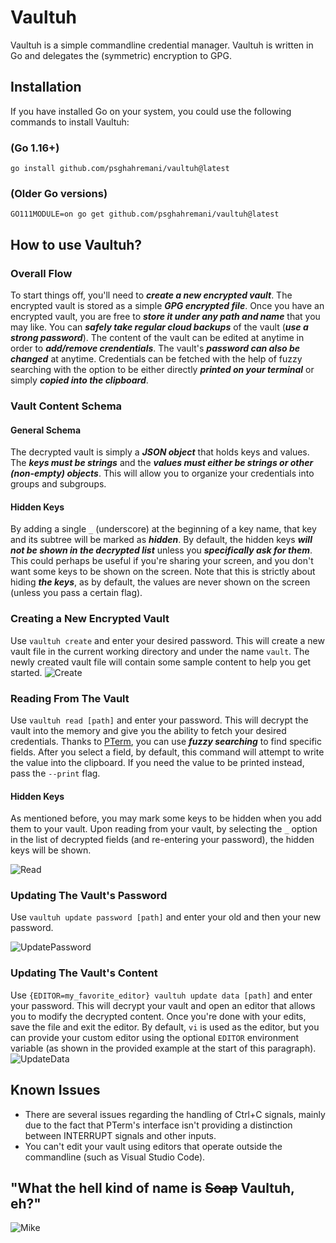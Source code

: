 # Vaultuh
Vaultuh is a simple commandline credential manager. Vaultuh is written in Go and delegates the (symmetric) encryption to GPG.

## Installation
If you have installed Go on your system, you could use the following commands to install Vaultuh:

### (Go 1.16+)
```go install github.com/psghahremani/vaultuh@latest```

### (Older Go versions)
```GO111MODULE=on go get github.com/psghahremani/vaultuh@latest```

## How to use Vaultuh?

### Overall Flow
To start things off, you'll need to ***create a new encrypted vault***. The encrypted vault is stored as a simple ***GPG encrypted file***. Once you have an encrypted vault, you are free to ***store it under any path and name*** that you may like. You can ***safely take regular cloud backups*** of the vault (***use a strong password***). The content of the vault can be edited at anytime in order to ***add/remove crendentials***. The vault's ***password can also be changed*** at anytime. Credentials can be fetched with the help of fuzzy searching with the option to be either directly ***printed on your terminal*** or simply ***copied into the clipboard***.

### Vault Content Schema

#### General Schema
The decrypted vault is simply a ***JSON object*** that holds keys and values. The ***keys must be strings*** and the ***values must either be strings or other (non-empty) objects***. This will allow you to organize your credentials into groups and subgroups.

#### Hidden Keys
By adding a single ```_``` (underscore) at the beginning of a key name, that key and its subtree will be marked as ***hidden***. By default, the hidden keys ***will not be shown in the decrypted list*** unless you ***specifically ask for them***. This could perhaps be useful if you're sharing your screen, and you don't want some keys to be shown on the screen. Note that this is strictly about hiding ***the keys***, as by default, the values are never shown on the screen (unless you pass a certain flag). 

### Creating a New Encrypted Vault
Use ```vaultuh create``` and enter your desired password. This will create a new vault file in the current working directory and under the name ```vault```. The newly created vault file will contain some sample content to help you get started.
![Create](assets/Create.gif)

### Reading From The Vault
Use ```vaultuh read [path]``` and enter your password. This will decrypt the vault into the memory and give you the ability to fetch your desired credentials. Thanks to [PTerm](https://github.com/pterm/pterm), you can use ***fuzzy searching*** to find specific fields. After you select a field, by default, this command will attempt to write the value into the clipboard. If you need the value to be printed instead, pass the ```--print``` flag.

#### Hidden Keys
As mentioned before, you may mark some keys to be hidden when you add them to your vault. Upon reading from your vault, by selecting the ```_``` option in the list of decrypted fields (and re-entering your password), the hidden keys will be shown.

![Read](assets/Read.gif)

### Updating The Vault's Password
Use ```vaultuh update password [path]``` and enter your old and then your new password.

![UpdatePassword](assets/UpdatePassword.gif)

### Updating The Vault's Content
Use ```{EDITOR=my_favorite_editor} vaultuh update data [path]``` and enter your password. This will decrypt your vault and open an editor that allows you to modify the decrypted content. Once you're done with your edits, save the file and exit the editor. By default, ```vi``` is used as the editor, but you can provide your custom editor using the optional ```EDITOR``` environment variable (as shown in the provided example at the start of this paragraph).
![UpdateData](assets/UpdateData.gif)

## Known Issues
- There are several issues regarding the handling of Ctrl+C signals, mainly due to the fact that PTerm's interface isn't providing a distinction between INTERRUPT signals and other inputs.
- You can't edit your vault using editors that operate outside the commandline (such as Visual Studio Code). 

## "What the hell kind of name is ~~Soap~~ Vaultuh, eh?"
![Mike](assets/Mike.jpg)
